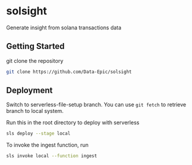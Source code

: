 # solsight
Generate insight from solana transactions data

## Getting Started
git clone the repository 
```bash
git clone https://github.com/Data-Epic/solsight
```

## Deployment
Switch to serverless-file-setup branch. You can use `git fetch` to retrieve branch to local system.

Run this in the root directory to deploy with serverless
```bash
sls deploy --stage local
```

To invoke the ingest function, run
```bash
sls invoke local --function ingest
```
